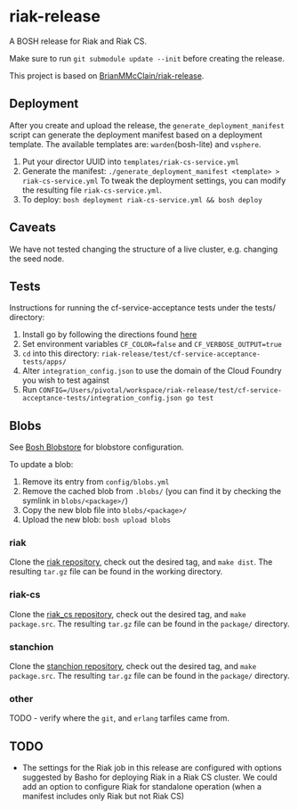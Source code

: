 # riak-release

A BOSH release for Riak and Riak CS.

Make sure to run `git submodule update --init` before creating the release.

This project is based on [BrianMMcClain/riak-release](https://github.com/BrianMMcClain/riak-release).


## Deployment

After you create and upload the release, the `generate_deployment_manifest` script can generate the deployment manifest based on a deployment template. The available templates are: `warden`(bosh-lite) and `vsphere`.

1. Put your director UUID into `templates/riak-cs-service.yml`
2. Generate the manifest: `./generate_deployment_manifest <template> > riak-cs-service.yml`
To tweak the deployment settings, you can modify the resulting file `riak-cs-service.yml`.
3. To deploy: `bosh deployment riak-cs-service.yml && bosh deploy`


## Caveats

We have not tested changing the structure of a live cluster, e.g. changing the seed node.

## Tests
Instructions for running the cf-service-acceptance tests under the tests/ directory:

1. Install go by following the directions found [here](http://golang.org/doc/install)
2. Set environment variables `CF_COLOR=false` and `CF_VERBOSE_OUTPUT=true`
3. `cd` into this directory: `riak-release/test/cf-service-acceptance-tests/apps/`
4. Alter `integration_config.json` to use the domain of the Cloud Foundry you wish to test against 
5. Run `CONFIG=/Users/pivotal/workspace/riak-release/test/cf-service-acceptance-tests/integration_config.json go test`

## Blobs

See [Bosh Blobstore](http://docs.cloudfoundry.com/docs/running/bosh/components/blobstore.html) for blobstore configuration. 

To update a blob: 

1. Remove its entry from `config/blobs.yml`
2. Remove the cached blob from `.blobs/` (you can find it by checking the symlink in `blobs/<package>/`)
3. Copy the new blob file into `blobs/<package>/`
4. Upload the new blob: `bosh upload blobs`

### riak

Clone the [riak repository](https://github.com/basho/riak), check out the desired tag, and `make dist`.
The resulting `tar.gz` file can be found in the working directory.

### riak-cs

Clone the [riak_cs repository](https://github.com/basho/riak_cs), check out the desired tag, and `make package.src`.
The resulting `tar.gz` file can be found in the `package/` directory.

### stanchion

Clone the [stanchion repository](https://github.com/basho/stanchion), check out the desired tag, and `make package.src`.
The resulting `tar.gz` file can be found in the `package/` directory.


### other

TODO - verify where the `git`, and `erlang` tarfiles came from.

## TODO

- The settings for the Riak job in this release are configured with options suggested by Basho for deploying Riak in a Riak CS cluster.  We could add an option to configure Riak for standalone operation (when a manifest includes only Riak but not Riak CS) 

[BOSH lite]: https://github.com/cloudfoundry/bosh-lite
